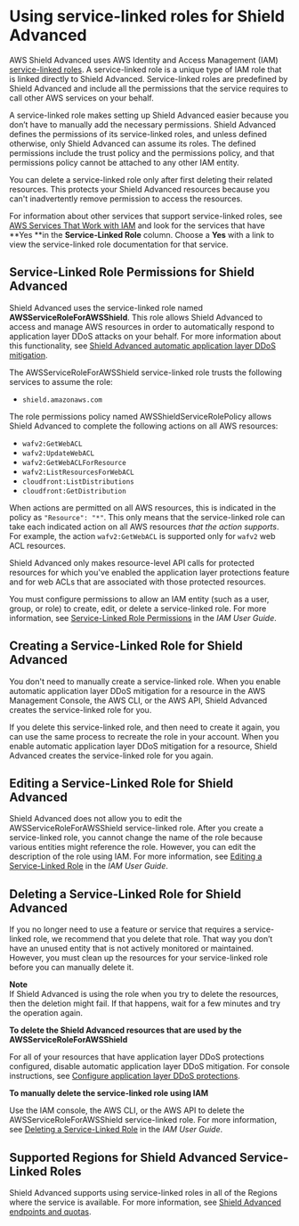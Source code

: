 # Using service\-linked roles for Shield Advanced<a name="shd-using-service-linked-roles"></a>

AWS Shield Advanced uses AWS Identity and Access Management \(IAM\)[ service\-linked roles](https://docs.aws.amazon.com/IAM/latest/UserGuide/id_roles_terms-and-concepts.html#iam-term-service-linked-role)\. A service\-linked role is a unique type of IAM role that is linked directly to Shield Advanced\. Service\-linked roles are predefined by Shield Advanced and include all the permissions that the service requires to call other AWS services on your behalf\. 

A service\-linked role makes setting up Shield Advanced easier because you don’t have to manually add the necessary permissions\. Shield Advanced defines the permissions of its service\-linked roles, and unless defined otherwise, only Shield Advanced can assume its roles\. The defined permissions include the trust policy and the permissions policy, and that permissions policy cannot be attached to any other IAM entity\.

You can delete a service\-linked role only after first deleting their related resources\. This protects your Shield Advanced resources because you can't inadvertently remove permission to access the resources\.

For information about other services that support service\-linked roles, see [AWS Services That Work with IAM](https://docs.aws.amazon.com/IAM/latest/UserGuide/reference_aws-services-that-work-with-iam.html) and look for the services that have **Yes **in the **Service\-Linked Role** column\. Choose a **Yes** with a link to view the service\-linked role documentation for that service\.

## Service\-Linked Role Permissions for Shield Advanced<a name="shd-slr-permissions"></a>

Shield Advanced uses the service\-linked role named **AWSServiceRoleForAWSShield**\. This role allows Shield Advanced to access and manage AWS resources in order to automatically respond to application layer DDoS attacks on your behalf\. For more information about this functionality, see [Shield Advanced automatic application layer DDoS mitigation](ddos-automatic-app-layer-response.md)\. 

The AWSServiceRoleForAWSShield service\-linked role trusts the following services to assume the role:
+ `shield.amazonaws.com`

The role permissions policy named AWSShieldServiceRolePolicy allows Shield Advanced to complete the following actions on all AWS resources:
+ `wafv2:GetWebACL`
+ `wafv2:UpdateWebACL`
+ `wafv2:GetWebACLForResource`
+ `wafv2:ListResourcesForWebACL`
+ `cloudfront:ListDistributions`
+ `cloudfront:GetDistribution`

When actions are permitted on all AWS resources, this is indicated in the policy as `"Resource": "*"`\. This only means that the service\-linked role can take each indicated action on all AWS resources *that the action supports*\. For example, the action `wafv2:GetWebACL` is supported only for `wafv2` web ACL resources\. 

Shield Advanced only makes resource\-level API calls for protected resources for which you've enabled the application layer protections feature and for web ACLs that are associated with those protected resources\. 

You must configure permissions to allow an IAM entity \(such as a user, group, or role\) to create, edit, or delete a service\-linked role\. For more information, see [Service\-Linked Role Permissions](https://docs.aws.amazon.com/IAM/latest/UserGuide/using-service-linked-roles.html#service-linked-role-permissions) in the *IAM User Guide*\.

## Creating a Service\-Linked Role for Shield Advanced<a name="shd-create-slr"></a>

You don't need to manually create a service\-linked role\. When you enable automatic application layer DDoS mitigation for a resource in the AWS Management Console, the AWS CLI, or the AWS API, Shield Advanced creates the service\-linked role for you\. 

If you delete this service\-linked role, and then need to create it again, you can use the same process to recreate the role in your account\. When you enable automatic application layer DDoS mitigation for a resource, Shield Advanced creates the service\-linked role for you again\. 

## Editing a Service\-Linked Role for Shield Advanced<a name="shd-edit-slr"></a>

Shield Advanced does not allow you to edit the AWSServiceRoleForAWSShield service\-linked role\. After you create a service\-linked role, you cannot change the name of the role because various entities might reference the role\. However, you can edit the description of the role using IAM\. For more information, see [Editing a Service\-Linked Role](https://docs.aws.amazon.com/IAM/latest/UserGuide/using-service-linked-roles.html#edit-service-linked-role) in the *IAM User Guide*\.

## Deleting a Service\-Linked Role for Shield Advanced<a name="shd-delete-slr"></a>

If you no longer need to use a feature or service that requires a service\-linked role, we recommend that you delete that role\. That way you don’t have an unused entity that is not actively monitored or maintained\. However, you must clean up the resources for your service\-linked role before you can manually delete it\.

**Note**  
If Shield Advanced is using the role when you try to delete the resources, then the deletion might fail\. If that happens, wait for a few minutes and try the operation again\.

**To delete the Shield Advanced resources that are used by the AWSServiceRoleForAWSShield**

For all of your resources that have application layer DDoS protections configured, disable automatic application layer DDoS mitigation\. For console instructions, see [Configure application layer DDoS protections](ddos-manage-protected-resources.md#configure-app-layer-protection)\. 

**To manually delete the service\-linked role using IAM**

Use the IAM console, the AWS CLI, or the AWS API to delete the AWSServiceRoleForAWSShield service\-linked role\. For more information, see [Deleting a Service\-Linked Role](https://docs.aws.amazon.com/IAM/latest/UserGuide/using-service-linked-roles.html#delete-service-linked-role) in the *IAM User Guide*\.

## Supported Regions for Shield Advanced Service\-Linked Roles<a name="shd-slr-regions"></a>

Shield Advanced supports using service\-linked roles in all of the Regions where the service is available\. For more information, see [Shield Advanced endpoints and quotas](https://docs.aws.amazon.com/general/latest/gr/shield.html)\.